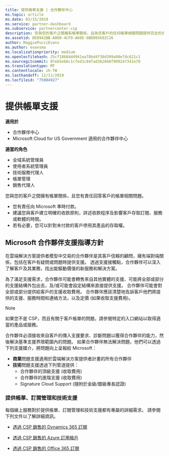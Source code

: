 ```yaml
---
title: 提供帳單支援 | 合作夥伴中心
ms.topic: article
ms.date: 03/15/2019
ms.service: partner-dashboard
ms.subservice: partnercenter-csp
description: 您與您的客戶之間擁有帳單關係，且為您客戶的任何帳單相關問題提供完全的支援。
ms.assetid: DE0942BB-A0D0-4CF9-A60E-0BD095692C26
author: MaggiePucciEvans
ms.author: evansma
ms.localizationpriority: medium
ms.openlocfilehash: 25cf1868ddd941ea78bd4f38d399a90e7dc621c1
ms.sourcegitcommit: 07eb5eb6c1cfed1c84fad3626b8f989247341e70
ms.translationtype: MT
ms.contentlocale: zh-TW
ms.lasthandoff: 12/11/2019
ms.locfileid: "75004927"
---
```

# <a name="provide-billing-support"></a>提供帳單支援

**適用於**

-  合作夥伴中心
-  Microsoft Cloud for US Government 適用的合作夥伴中心

**適當的角色**
-   全域系統管理員
-   使用者系統管理員
-   技術服務代理人
-   帳單管理
-   銷售代理人

您與您的客戶之間擁有帳單關係，且您有責任回答客戶的帳單相關問題。

-   您有責任向 Microsoft 準時付款。
-   建議您與客戶建立明確的收款原則，詳述收款程序及影響客戶存取訂閱、服務或軟體的時間。
-   若有必要，您可以針對未付款的客戶停用其產品的存取權。

## <a name="microsoft-partner-support-guidance"></a>Microsoft 合作夥伴支援指導方針

在雲端解決方案提供者模型中交易的合作夥伴是其客戶信賴的顧問，擁有端對端關係，包括在客戶有疑問或問題時提供支援。 透過支援接觸點，合作夥伴可以深入了解客戶及其業務，找出能驅動價值的新服務和解決方案。

為了滿足支援需求，合作夥伴可能會轉售來自其他實體的支援、可能將全部或部分的支援結構外包出去，及/或可能會設定結構來直接提供支援。  合作夥伴可能會對全部或部分提供給客戶的支援收取費用。 合作夥伴應該清楚地告訴客戶他們將提供的支援、服務時間和連絡方法，以及定價 (如果收取支援費用)。 

>[!Note]
>如果您不是 CSP，而且有關于客戶帳單的問題，請參閱特定的入口網站以取得適當的產品或服務。

合作夥伴必須接收來自客戶的傳入支援要求、診斷問題以獲得合作夥伴的能力，然後解決基準支援界限範圍內的問題。 如果合作夥伴無法解決問題，他們可以透過下列支援媒介，將問題向上呈報給 Microsoft：

- **商業**問題支援適用於雲端解決方案提供者計畫的所有合作夥伴
-   **技術**問題支援透過下列管道提供：
    -   合作夥伴的頂級支援 (收取費用)
    -   合作夥伴的進階支援 (收取費用)
    -   Signature Cloud Support (隨附於金級/銀級專長認證)

### <a name="providing-billing-subscription-management-and-technical-support"></a>提供帳單、訂閱管理和技術支援 

每個線上服務對於提供帳單、訂閱管理和技術支援都有專屬的詳細需求。 請參閱下列文件以了解詳細資訊。

-   [透過 CSP 銷售的 Dynamics 365 訂閱](https://www.microsoftpartnercommunity.com/t5/CSP/Microsoft-Partner-Support-Guidance/m-p/5262#M30)

-   [透過 CSP 銷售的 Azure 訂用帳戶](https://www.microsoftpartnercommunity.com/t5/CSP/Microsoft-Partner-Support-Guidance/m-p/5263#M31)

-   [透過 CSP 銷售的 Office 365 訂閱](https://www.microsoftpartnercommunity.com/t5/CSP/Microsoft-Partner-Support-Guidance/m-p/5264#M32)
 

